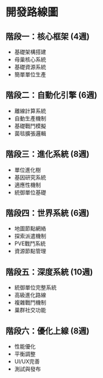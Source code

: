 # 開發路線圖

## 階段一：核心框架 (4週)
- 基礎架構搭建
- 母巢核心系統
- 基礎資源系統
- 簡單單位生產

## 階段二：自動化引擎 (6週)
- 離線計算系統
- 自動生產機制
- 基礎戰鬥模擬
- 菌毯擴張邏輯

## 階段三：進化系統 (8週)
- 單位進化樹
- 基因研究系統
- 適應性機制
- 統御單位基礎

## 階段四：世界系統 (6週)
- 地圖節點網絡
- 探索派遣機制
- PVE戰鬥系統
- 資源節點管理

## 階段五：深度系統 (10週)
- 統御單位完整系統
- 高級進化路線
- 複雜戰鬥機制
- 巢群社交功能

## 階段六：優化上線 (8週)
- 性能優化
- 平衡調整
- UI/UX完善
- 測試與發布